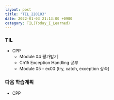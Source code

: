 ```yaml
---
layout: post
title: "TIL_220103"
date: 2022-01-03 21:13:00 +0900
category: TIL(Today_I_Learned)
---
```


### TIL
- CPP 
	- Module 04 평가받기
	- Ch15 Exception Handling 공부
	- Module 05 - ex00 (try, catch, exception 상속)
	
### 다음 학습계획
- CPP
	<!-- - Ch14 Template 공부 -->